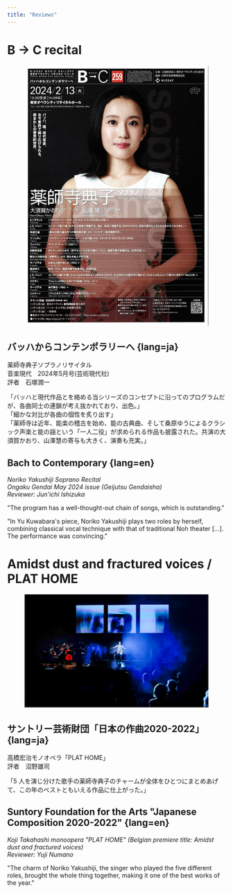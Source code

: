```yaml
---
title: "Reviews"
---
```


# B → C recital

<figure class="image"><img src="/photos/b2c/chirashi.jpg" class="photo" alt="Photo: B → C"></figure>

## バッハからコンテンポラリーへ {lang=ja}

薬師寺典子ソプラノリサイタル<br/>
音楽現代　2024年5月号(芸術現代社)<br/>
評者　石塚潤一
 
「バッハと現代作品とを絡める当シリーズのコンセプトに沿ってのプログラムだが、各曲同士の連鎖が考え抜かれており、出色。」<br/>
「細かな対比が各曲の個性を炙り出す」<br/>
「薬師寺は近年、能楽の稽古を始め、能の古典曲、そして桑原ゆうによるクラシック声楽と能の謡という「一人二役」が求められる作品も披露された。共演の大須賀かおり、山澤慧の寄与も大きく、演奏も充実。」


## Bach to Contemporary {lang=en}

*Noriko Yakushiji Soprano Recital*<br/>
*Ongaku Gendai May 2024 issue (Geijutsu Gendaisha)*<br/>
*Reviewer: Jun'ichi Ishizuka*

"The program has a well-thought-out chain of songs, which is outstanding."

"In Yu Kuwabara's piece, Noriko Yakushiji plays two roles by herself, combining classical vocal technique with that of traditional Noh theater [...]. The performance was convincing."


# Amidst dust and fractured voices / PLAT HOME

<figure class="image"><img src="/photos/plat-home/1.jpg" class="photo" alt="Photo: PLAT HOME"></figure>

## サントリー芸術財団「日本の作曲2020-2022」 {lang=ja}

高橋宏治モノオペラ「PLAT HOME」<br/>
評者　沼野雄司

「5 人を演じ分けた歌手の薬師寺典子のチャームが全体をひとつにまとめあげて、この年のベストともいえる作品に仕上がった。」


## Suntory Foundation for the Arts "Japanese Composition 2020-2022" {lang=en}

*Koji Takahashi monoopera "PLAT HOME" (Belgian premiere title: Amidst dust and fractured voices)*<br/>
*Reviewer: Yuji Numano*

"The charm of Noriko Yakushiji, the singer who played the five different roles, brought the whole thing together, making it one of the best works of the year."

